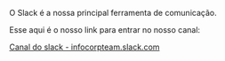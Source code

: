 O Slack é a nossa principal ferramenta de comunicação.

Esse aqui é o nosso link para entrar no nosso canal:

[Canal do slack - infocorpteam.slack.com](https://join.slack.com/t/infocorpteam/shared_invite/enQtMjY1MzIxMDE1MzM1LWU5MTI1OGI3ZDMwYTg3NWE2NTJlZGYzZTEzMjJmN2ZiYWQ1YmUwNzdiYTg4MDJiMDJkOWJhNTFiMTZhZTE5OWQ)